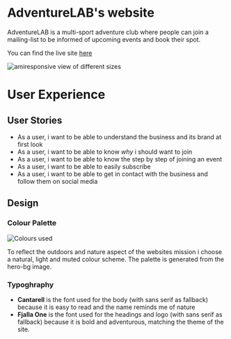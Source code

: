 # AdventureLAB's website

AdventureLAB is a multi-sport adventure club where people can join a mailing-list to be informed of upcoming events and book their spot.

You can find the live site [here](https://pjhurtig.github.io/adventure-lab/)

![amiresponsive view of different sizes](https://i.imgur.com/QeWZr14.jpg)

# User Experience

## User Stories

- As a user, i want to be able to understand the business and its brand at first look
- As a user, i want to be able to know *why* i should want to join
- As a user, i want to be able to know the step by step of joining an event
- As a user, i want to be able to easily subscribe
- As a user, i want to be able to get in contact with the business and follow them on social media

## Design
### Colour Palette

![Colours used](https://i.imgur.com/TiEA4OC.png)

To reflect the outdoors and nature aspect of the websites mission i choose a natural, light and muted colour scheme. The palette is generated from the hero-bg image.

### Typoghraphy

- **Cantarell** is the font used for the body (with sans serif as fallback) because it is easy to read and the name reminds me of nature
- **Fjalla One** is the font used for the headings and logo (with sans serif as fallback) because it is bold and adventurous, matching the theme of the site.
